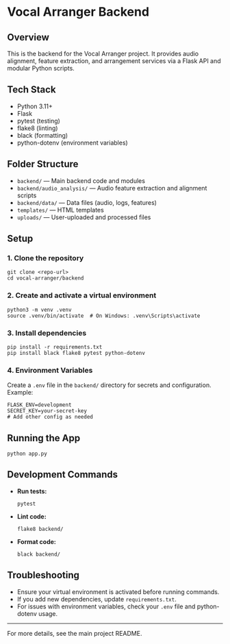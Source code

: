 # Vocal Arranger Backend

## Overview
This is the backend for the Vocal Arranger project. It provides audio alignment, feature extraction, and arrangement services via a Flask API and modular Python scripts.

## Tech Stack
- Python 3.11+
- Flask
- pytest (testing)
- flake8 (linting)
- black (formatting)
- python-dotenv (environment variables)

## Folder Structure
- `backend/` — Main backend code and modules
- `backend/audio_analysis/` — Audio feature extraction and alignment scripts
- `backend/data/` — Data files (audio, logs, features)
- `templates/` — HTML templates
- `uploads/` — User-uploaded and processed files

## Setup

### 1. Clone the repository
```
git clone <repo-url>
cd vocal-arranger/backend
```

### 2. Create and activate a virtual environment
```
python3 -m venv .venv
source .venv/bin/activate  # On Windows: .venv\Scripts\activate
```

### 3. Install dependencies
```
pip install -r requirements.txt
pip install black flake8 pytest python-dotenv
```

### 4. Environment Variables
Create a `.env` file in the `backend/` directory for secrets and configuration. Example:
```
FLASK_ENV=development
SECRET_KEY=your-secret-key
# Add other config as needed
```

## Running the App
```
python app.py
```

## Development Commands
- **Run tests:**
  ```
  pytest
  ```
- **Lint code:**
  ```
  flake8 backend/
  ```
- **Format code:**
  ```
  black backend/
  ```

## Troubleshooting
- Ensure your virtual environment is activated before running commands.
- If you add new dependencies, update `requirements.txt`.
- For issues with environment variables, check your `.env` file and python-dotenv usage.

---
For more details, see the main project README.
